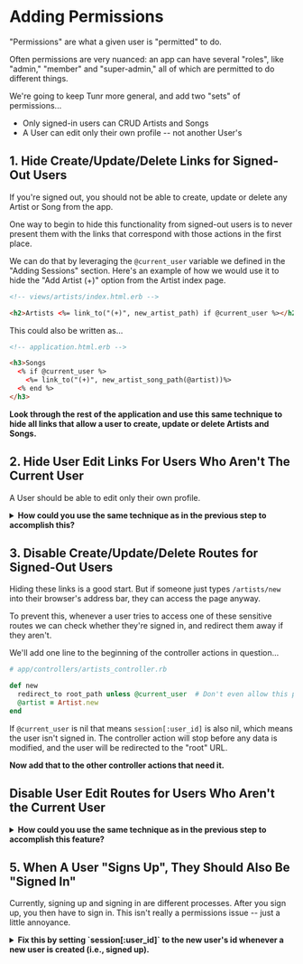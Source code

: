 # Adding Permissions

"Permissions" are what a given user is "permitted" to do.

Often permissions are very nuanced: an app can have several "roles", like "admin," "member" and "super-admin," all of which are permitted to do different things.

We're going to keep Tunr more general, and add two "sets" of permissions...
- Only signed-in users can CRUD Artists and Songs
- A User can edit only their own profile -- not another User's

## 1. Hide Create/Update/Delete Links for Signed-Out Users

If you're signed out, you should not be able to create, update or delete any Artist or Song from the app.

One way to begin to hide this functionality from signed-out users is to never present them with the links that correspond with those actions in the first place.

We can do that by leveraging the `@current_user` variable we defined in the "Adding Sessions" section. Here's an example of how we would use it to hide the "Add Artist (+)" option from the Artist index page.

```html
<!-- views/artists/index.html.erb -->

<h2>Artists <%= link_to("(+)", new_artist_path) if @current_user %></h2>
```

This could also be written as...

```html
<!-- application.html.erb -->

<h3>Songs
  <% if @current_user %>
    <%= link_to("(+)", new_artist_song_path(@artist))%>
  <% end %>
</h3>
```

**Look through the rest of the application and use this same technique to hide all links that allow a user to create, update or delete Artists and Songs.**

## 2. Hide User Edit Links For Users Who Aren't The Current User

A User should be able to edit only their own profile.

<details>
  <summary><strong>How could you use the same technique as in the previous step to accomplish this?</strong></summary>

  ```html
  <!-- app/views/users/show.html.erb -->

  <h2><%= @user.username %> <%= link_to("(edit)", edit_user_path(@user)) if @current_user == @user %></h2>
  ```

  or...

  ```html
  <!-- app/views/users/show.html.erb -->

  <h2>
    <% if @current_user == @user %>
      <%= @user.username %> <%= link_to("(edit)", edit_user_path(@user))%>
    <% end %>
  </h2>
  ```

</details>

## 3. Disable Create/Update/Delete Routes for Signed-Out Users

Hiding these links is a good start. But if someone just types `/artists/new` into their browser's address bar, they can access the page anyway.

To prevent this, whenever a user tries to access one of these sensitive routes we can check whether they're signed in, and redirect them away if they aren't.

We'll add one line to the beginning of the controller actions in question...

```rb
# app/controllers/artists_controller.rb

def new
  redirect_to root_path unless @current_user  # Don't even allow this page to load if a user isn't signed-in
  @artist = Artist.new
end
```

If `@current_user` is nil that means `session[:user_id]` is also nil, which means the user isn't signed in. The controller action will stop before any data is modified, and the user will be redirected to the "root" URL.

**Now add that to the other controller actions that need it.**

## Disable User Edit Routes for Users Who Aren't the Current User

<details>
  <summary><strong>How could you use the same technique as in the previous step to accomplish this feature?</strong></summary>

  ```rb
  # app/controllers/users_controller.rb

  def edit
    @user = User.find(params[:id])
    redirect_to root_url unless @current_user == @user
  end
  ```

</details>

## 5. When A User "Signs Up", They Should Also Be "Signed In"

Currently, signing up and signing in are different processes. After you sign up, you then have to sign in. This isn't really a permissions issue -- just a little annoyance.

<details>
  <summary><strong>Fix this by setting `session[:user_id]` to the new user's id whenever a new user is created (i.e., signed up).</strong></summary>

  ```rb
  def create
    @user = User.create(user_params)
    session[:user_id] = @user.id
    redirect_to users_path(@user)
  end
  ```

</details>
